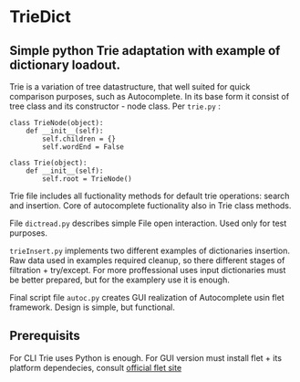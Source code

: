 # TrieDict
## Simple python Trie adaptation with example of dictionary loadout.

Trie is a variation of tree datastructure, that well suited for quick comparison purposes, such as Autocomplete.
In its base form it consist of tree class and its constructor - node class. Per <code>trie.py</code> :
```
class TrieNode(object):
    def __init__(self):
        self.children = {}
        self.wordEnd = False

class Trie(object):
    def __init__(self):
        self.root = TrieNode()
```

Trie file includes all fuctionality methods for default trie operations: search and insertion. Core of autocomplete fuctionality also in  Trie class methods.

File `dictread.py` describes simple File open interaction. Used only for test purposes. 

`trieInsert.py` implements two different examples of dictionaries insertion. Raw data used in examples required cleanup, so there different stages of filtration  + try/except.
For more proffessional uses input dictionaries must be better prepared, but for the examplery use it is enough.

Final script file `autoc.py` creates GUI realization of Autocomplete usin flet framework. Design is simple, but functional.

## Prerequisits

For CLI Trie uses Python is enough. For GUI version must install flet + its platform dependecies, consult  [official flet site](https://flet.dev/docs/getting-started/)
